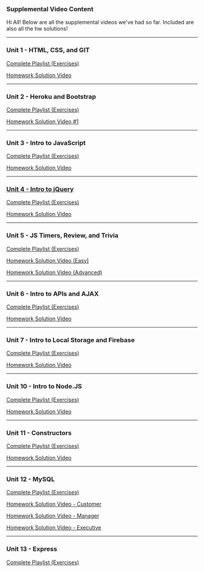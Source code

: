 ### Supplemental Video Content

Hi All! Below are all the supplemental videos we've had so far. Included are also all the hw solutions! 

- - -

### Unit 1 - HTML, CSS, and GIT

[Complete Playlist (Exercises)](https://www.youtube.com/playlist?list=PLgJ8UgkiorClK-ZG5jYqbdgOD2DRHROkT)

[Homework Solution Video](https://youtu.be/qMbCiVYQLCU)

- - -

### Unit 2 - Heroku and Bootstrap

[Complete Playlist (Exercises)](https://www.youtube.com/playlist?list=PLgJ8UgkiorCkLBEm5V0IzuhjdWBeKvrOC)

[Homework Solution Video #1](https://youtu.be/jF0kIhpX6tk)

- - -

### Unit 3 - Intro to JavaScript

[Complete Playlist (Exercises)](https://www.youtube.com/playlist?list=PLgJ8UgkiorCmEChEWfh7sxPvQwYAx3Kt0)

[Homework Solution Video](https://youtu.be/cgdmOR15cn4)

- - -

### [Unit 4 - Intro to jQuery](01-Class-Content/04-jquery/02-Homework)

[Complete Playlist (Exercises)](https://www.youtube.com/playlist?list=PLgJ8UgkiorCn05TQ1Ui8_lTnhizYcEFX7)

[Homework Solution Video](https://youtu.be/ki36iUBbCDY)

- - -

### Unit 5 - JS Timers, Review, and Trivia

[Complete Playlist (Exercises)](https://www.youtube.com/playlist?list=PLgJ8UgkiorCncwPdhG7Z7A2HOAKcnmIQr)

[Homework Solution Video (Easy)](https://www.youtube.com/watch?v=3eWhkc_u5rE&index=6&list=PLgJ8UgkiorClJwRrLq8f9QuzgTflJoeH2)

[Homework Solution Video (Advanced)](https://youtu.be/KndV7UxLpnk)

- - -

### Unit 6 - Intro to APIs and AJAX

[Complete Playlist (Exercises)](https://www.youtube.com/playlist?list=PLgJ8UgkiorCmRwLl7YKfFxmNySuAhNdmC)

[Homework Solution Video](https://www.youtube.com/watch?v=V67yKAonLa4&list=PLgJ8UgkiorClJwRrLq8f9QuzgTflJoeH2&index=8)

- - -

### Unit 7 - Intro to Local Storage and Firebase

[Complete Playlist (Exercises)](https://www.youtube.com/playlist?list=PLgJ8UgkiorCkg74BLGZkgtJsRDQX51YbU)

[Homework Solution Video](https://www.youtube.com/watch?v=Dz5iKzwHi0k&index=9)

- - -

### Unit 10 - Intro to Node.JS

[Complete Playlist (Exercises)](https://www.youtube.com/playlist?list=PLgJ8UgkiorCnevQjLViL_kxpU30eIJFu7)

[Homework Solution Video](https://www.youtube.com/watch?v=1-k08YfQbec&list=PLgJ8UgkiorClJwRrLq8f9QuzgTflJoeH2&index=9)

- - -

### Unit 11 - Constructors

[Complete Playlist (Exercises)](https://www.youtube.com/playlist?list=PLgJ8UgkiorClIZdJL_PasNdUR0yWjBCBP)

[Homework Solution Video](https://www.youtube.com/watch?v=PVuK4-xlXng)

- - -

### Unit 12 - MySQL

[Complete Playlist (Exercises)](https://www.youtube.com/playlist?list=PLgJ8UgkiorCncqIRVifiwiP7VoMpcCq0V)

[Homework Solution Video - Customer](https://www.youtube.com/watch?v=oouxVn14qyk)

[Homework Solution Video - Manager](https://www.youtube.com/watch?v=q9ANiugK21Y)

[Homework Solution Video - Executive](https://www.youtube.com/watch?v=3ym0-z6k_WM)

- - -

### Unit 13 - Express

[Complete Playlist (Exercises)](https://www.youtube.com/playlist?list=PLgJ8UgkiorCmI_wKKVt5FlkTG63sQF6rr)

